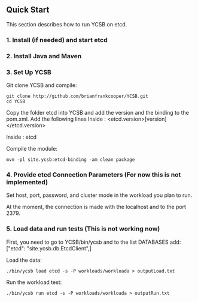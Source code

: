 <!--
Copyright (c) 2014 - 2015 YCSB contributors. All rights reserved.

Licensed under the Apache License, Version 2.0 (the "License"); you
may not use this file except in compliance with the License. You
may obtain a copy of the License at

http://www.apache.org/licenses/LICENSE-2.0

Unless required by applicable law or agreed to in writing, software
distributed under the License is distributed on an "AS IS" BASIS,
WITHOUT WARRANTIES OR CONDITIONS OF ANY KIND, either express or
implied. See the License for the specific language governing
permissions and limitations under the License. See accompanying
LICENSE file.
-->

## Quick Start

This section describes how to run YCSB on etcd. 

### 1. Install (if needed) and start etcd

### 2. Install Java and Maven

### 3. Set Up YCSB

Git clone YCSB and compile:

    git clone http://github.com/brianfrankcooper/YCSB.git
    cd YCSB
    
Copy the folder etcd into YCSB and add the version and the binding to the pom.xml. Add the following lines
Inside <properties>:
    <etcd.version>[version]</etcd.version>
    
Inside <modules>:
    <module>etcd</module>
    
Compile the module:

    mvn -pl site.ycsb:etcd-binding -am clean package

### 4. Provide etcd Connection Parameters (For now this is not implemented)
    
Set host, port, password, and cluster mode in the workload you plan to run. 

At the moment, the connection is made with the localhost and to the port 2379.

### 5. Load data and run tests (This is not working now)

First, you need to go to YCSB/bin/ycsb and to the list DATABASES add:
	["etcd": "site.ycsb.db.EtcdClient",]

Load the data:

    ./bin/ycsb load etcd -s -P workloads/workloada > outputLoad.txt

Run the workload test:

    ./bin/ycsb run etcd -s -P workloads/workloada > outputRun.txt

